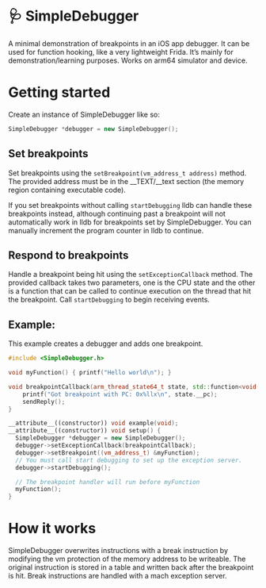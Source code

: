# 🩺 SimpleDebugger

A minimal demonstration of breakpoints in an iOS app debugger. It can be used for function hooking, like a very lightweight Frida. It’s mainly for demonstration/learning purposes. Works on arm64 simulator and device.

# Getting started

Create an instance of SimpleDebugger like so:

```c++
SimpleDebugger *debugger = new SimpleDebugger();
```

## Set breakpoints

Set breakpoints using the `setBreakpoint(vm_address_t address)` method. The provided address must be in the __TEXT/__text section (the memory region containing executable code).

If you set breakpoints without calling `startDebugging` lldb can handle these breakpoints instead, although continuing past a breakpoint will not automatically work in lldb for breakpoints set by SimpleDebugger. You can manually increment the program counter in lldb to continue.

## Respond to breakpoints

Handle a breakpoint being hit using the `setExceptionCallback` method. The provided callback takes two parameters, one is the CPU state and the other is a function that can be called to continue execution on the thread that hit the breakpoint. Call `startDebugging` to begin receiving events.

## Example:

This example creates a debugger and adds one breakpoint.

```c++
#include <SimpleDebugger.h>

void myFunction() { printf("Hello world\n"); }

void breakpointCallback(arm_thread_state64_t state, std::function<void()> sendReply) {
    printf("Got breakpoint with PC: 0x%llx\n", state.__pc);
    sendReply();
}

__attribute__((constructor)) void example(void);
__attribute__((constructor)) void setup() {
  SimpleDebugger *debugger = new SimpleDebugger();
  debugger->setExceptionCallback(breakpointCallback);
  debugger->setBreakpoint((vm_address_t) &myFunction);
  // You must call start debugging to set up the exception server.
  debugger->startDebugging();

  // The breakpoint handler will run before myFunction
  myFunction();
}
```

# How it works

SimpleDebugger overwrites instructions with a break instruction by modifying the vm protection of the memory address to be writeable. The original instruction is stored in a table and written back after the breakpoint is hit. Break instructions are handled with a mach exception server.